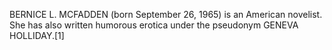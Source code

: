 BERNICE L. MCFADDEN (born September 26, 1965) is an American novelist. She has also written humorous erotica under the pseudonym GENEVA HOLLIDAY.[1]
